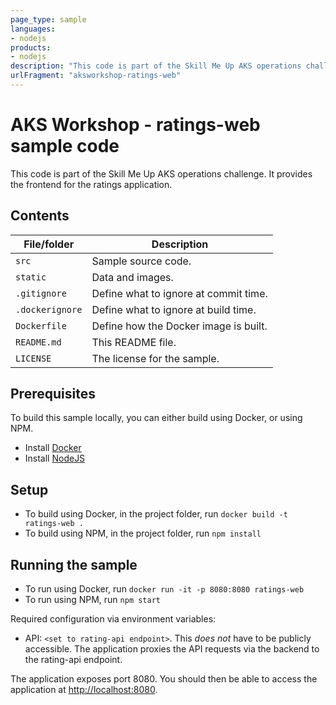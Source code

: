 ```yaml
---
page_type: sample
languages:
- nodejs
products:
- nodejs
description: "This code is part of the Skill Me Up AKS operations challenge. It provides the frontend for the ratings application."
urlFragment: "aksworkshop-ratings-web"
---
```


# AKS Workshop - ratings-web sample code

<!-- 
Guidelines on README format: https://review.docs.microsoft.com/help/onboard/admin/samples/concepts/readme-template?branch=master

Guidance on onboarding samples to docs.microsoft.com/samples: https://review.docs.microsoft.com/help/onboard/admin/samples/process/onboarding?branch=master

Taxonomies for products and languages: https://review.docs.microsoft.com/new-hope/information-architecture/metadata/taxonomies?branch=master
-->

This code is part of the Skill Me Up AKS operations challenge. It provides the frontend for the ratings application.

## Contents

| File/folder       | Description                                |
|-------------------|--------------------------------------------|
| `src`             | Sample source code.                        |
| `static`          | Data and images.                           |
| `.gitignore`      | Define what to ignore at commit time.      |
| `.dockerignore`   | Define what to ignore at build time.       |
| `Dockerfile`      | Define how the Docker image is built.      |
| `README.md`       | This README file.                          |
| `LICENSE`         | The license for the sample.                |

## Prerequisites

To build this sample locally, you can either build using Docker, or using NPM.

- Install [Docker](https://www.docker.com/get-started)
- Install [NodeJS](https://nodejs.org/en/download/)

## Setup

- To build using Docker, in the project folder, run `docker build -t ratings-web .`
- To build using NPM, in the project folder, run `npm install`

## Running the sample

- To run using Docker, run `docker run -it -p 8080:8080 ratings-web`
- To run using NPM, run `npm start`

Required configuration via environment variables:

- API:  `<set to rating-api endpoint>`. This *does not* have to be publicly accessible. The application proxies the API requests via the backend to the rating-api endpoint.

The application exposes port 8080.
You should then be able to access the application at <http://localhost:8080>.
